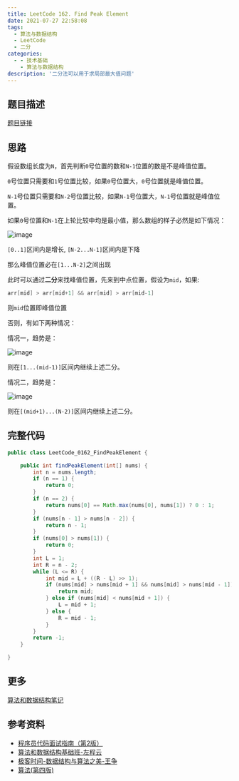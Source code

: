 ```yaml
---
title: LeetCode 162. Find Peak Element
date: 2021-07-27 22:58:08
tags:
  - 算法与数据结构
  - LeetCode
  - 二分
categories:
  - - 技术基础
    - 算法与数据结构
description: '二分法可以用于求局部最大值问题'
---
```


## 题目描述

[题目链接](https://leetcode.com/problems/find-peak-element/)

## 思路

假设数组长度为`N`，首先判断`0`号位置的数和`N-1`位置的数是不是峰值位置。

`0`号位置只需要和`1`号位置比较，如果`0`号位置大，`0`号位置就是峰值位置。

`N-1`号位置只需要和`N-2`号位置比较，如果`N-1`号位置大，`N-1`号位置就是峰值位置。

如果`0`号位置和`N-1`在上轮比较中均是最小值，那么数组的样子必然是如下情况：

![image](https://img2020.cnblogs.com/blog/683206/202107/683206-20210727230900379-2118521445.png)

`[0..1]`区间内是增长, `[N-2...N-1]`区间内是下降

那么峰值位置必在`[1...N-2]`之间出现

此时可以通过**二分**来找峰值位置，先来到中点位置，假设为`mid`，如果:

```java
arr[mid] > arr[mid+1] && arr[mid] > arr[mid-1]
```

则`mid`位置即峰值位置

否则，有如下两种情况：

情况一，趋势是：

![image](https://img2020.cnblogs.com/blog/683206/202107/683206-20210727231447044-1007027123.png)

则在`[1...(mid-1)]`区间内继续上述二分。

情况二，趋势是：

![image](https://img2020.cnblogs.com/blog/683206/202107/683206-20210727231814706-386657533.png)

则在`[(mid+1)...(N-2)]`区间内继续上述二分。

## 完整代码

```java
public class LeetCode_0162_FindPeakElement {

    public int findPeakElement(int[] nums) {
        int n = nums.length;
        if (n == 1) {
            return 0;
        }
        if (n == 2) {
            return nums[0] == Math.max(nums[0], nums[1]) ? 0 : 1;
        }
        if (nums[n - 1] > nums[n - 2]) {
            return n - 1;
        }
        if (nums[0] > nums[1]) {
            return 0;
        }
        int L = 1;
        int R = n - 2;
        while (L <= R) {
            int mid = L + ((R - L) >> 1);
            if (nums[mid] > nums[mid + 1] && nums[mid] > nums[mid - 1]) {
                return mid;
            } else if (nums[mid] < nums[mid + 1]) {
                L = mid + 1;
            } else {
                R = mid - 1;
            }
        }
        return -1;
    }

}
```

## 更多

[算法和数据结构笔记](https://github.com/GreyZeng/algorithm)

## 参考资料

- [程序员代码面试指南（第2版）](https://book.douban.com/subject/30422021/)
- [算法和数据结构基础班-左程云](https://ke.qq.com/course/2145184)
- [极客时间-数据结构与算法之美-王争](https://time.geekbang.org/column/intro/126)
- [算法(第四版)](https://book.douban.com/subject/19952400/)
